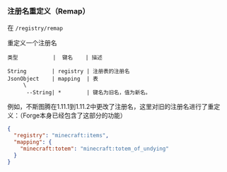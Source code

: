 ### 注册名重定义（Remap）

在 `/registry/remap`

重定义一个注册名

```text
类型           |  键名    | 描述

String        | registry | 注册表的注册名
JsonObject    | mapping  | 表
     \
      --String| *        | 键名为旧名，值为新名。
```

例如，不斯图腾在1.11.1到1.11.2中更改了注册名，这里对旧的注册名进行了重定义：（Forge本身已经包含了这部分的功能）
```json
{
  "registry": "minecraft:items",
  "mapping": {
    "minecraft:totem": "minecraft:totem_of_undying"
  }
}
```
